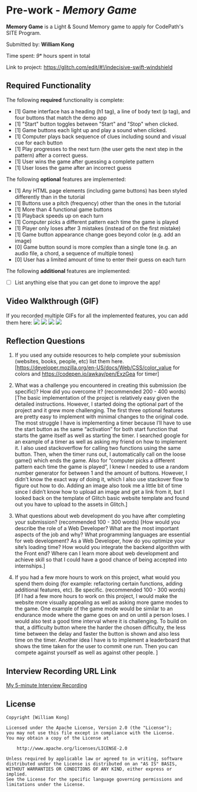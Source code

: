 # Pre-work - *Memory Game*

**Memory Game** is a Light & Sound Memory game to apply for CodePath's SITE Program. 

Submitted by: **William Kong**

Time spent: *9** hours spent in total

Link to project: https://glitch.com/edit/#!/indecisive-swift-windshield

## Required Functionality

The following **required** functionality is complete:

* [1] Game interface has a heading (h1 tag), a line of body text (p tag), and four buttons that match the demo app
* [1] "Start" button toggles between "Start" and "Stop" when clicked. 
* [1] Game buttons each light up and play a sound when clicked. 
* [1] Computer plays back sequence of clues including sound and visual cue for each button
* [1] Play progresses to the next turn (the user gets the next step in the pattern) after a correct guess. 
* [1] User wins the game after guessing a complete pattern
* [1] User loses the game after an incorrect guess

The following **optional** features are implemented:

* [1] Any HTML page elements (including game buttons) has been styled differently than in the tutorial
* [1] Buttons use a pitch (frequency) other than the ones in the tutorial
* [1] More than 4 functional game buttons
* [1] Playback speeds up on each turn
* [1] Computer picks a different pattern each time the game is played
* [1] Player only loses after 3 mistakes (instead of on the first mistake)
* [1] Game button appearance change goes beyond color (e.g. add an image)
* [0] Game button sound is more complex than a single tone (e.g. an audio file, a chord, a sequence of multiple tones)
* [0] User has a limited amount of time to enter their guess on each turn

The following **additional** features are implemented:

- [ ] List anything else that you can get done to improve the app!

## Video Walkthrough (GIF)

If you recorded multiple GIFs for all the implemented features, you can add them here:
![](https://cdn.glitch.global/f0c87ae6-c901-4101-b02b-e25c48424f55/lightgame.gif?v=1647857194289)
![](https://cdn.glitch.global/f0c87ae6-c901-4101-b02b-e25c48424f55/lightgame2.gif?v=1647857189888)
![](https://cdn.glitch.global/f0c87ae6-c901-4101-b02b-e25c48424f55/lightgame3.gif?v=1647857188238)
![](https://cdn.glitch.global/f0c87ae6-c901-4101-b02b-e25c48424f55/lightgame4.gif?v=1647857185801)

## Reflection Questions
1. If you used any outside resources to help complete your submission (websites, books, people, etc) list them here. 
[https://developer.mozilla.org/en-US/docs/Web/CSS/color_value for colors and https://codepen.io/awkay/pen/ExzGea for timer]

2. What was a challenge you encountered in creating this submission (be specific)? How did you overcome it? (recommended 200 - 400 words) 
[The basic implementation of the project is relatively easy given the detailed instructions. However, I started doing the optional part of the project and it grew more challenging. The first three optional features are pretty easy to implement with minimal changes to the original code. The most struggle I have is implementing a timer because I’ll have to use the start button as the same “activation” for both start function that starts the game itself as well as starting the timer. I searched google for an example of a timer as well as asking my friend on how to implement it. I also used stackoverflow for calling two functions using the same button. Then, when the timer runs out, I automatically call on the loose game() which ends the game. Also for “computer picks a different pattern each time the game is played”, I knew I needed to use a random number generator for between 1 and the amount of buttons. However, I didn’t know the exact way of doing it, which I also use stackover flow to figure out how to do. Adding an image also took me a little bit of time since I didn’t know how to upload an image and get a link from it, but I looked back on the template of Glitch basic website template and found out you have to upload to the assets in Glitch.]

3. What questions about web development do you have after completing your submission? (recommended 100 - 300 words) 
[How would you describe the role of a Web Developer? What are the most important aspects of the job and why? What programming languages are essential for web development? As a Web Developer, how do you optimize your site’s loading time? How would you integrate the backend algorithm with the Front end? Where can I learn more about web development and achieve skill so that I could have a good chance of being accepted into internships.]

4. If you had a few more hours to work on this project, what would you spend them doing (for example: refactoring certain functions, adding additional features, etc). Be specific. (recommended 100 - 300 words) 
[If I had a few more hours to work on this project, I would make the website more visually appealing as well as asking more game modes to the game. One example of the game mode would be similar to an endurance mode where the game goes on and on until a person loses. I would also test a good time interval where it is challenging. To build on that, a difficulty button where the harder the chosen difficulty, the less time between the delay and faster the button is shown and also less time on the timer. Another idea I have is to implement a leaderboard that shows the time taken for the user to commit one run. Then you can compete against yourself as well as against other people. ]




## Interview Recording URL Link

[My 5-minute Interview Recording](your-link-here)


## License

    Copyright [William Kong]

    Licensed under the Apache License, Version 2.0 (the "License");
    you may not use this file except in compliance with the License.
    You may obtain a copy of the License at

        http://www.apache.org/licenses/LICENSE-2.0

    Unless required by applicable law or agreed to in writing, software
    distributed under the License is distributed on an "AS IS" BASIS,
    WITHOUT WARRANTIES OR CONDITIONS OF ANY KIND, either express or implied.
    See the License for the specific language governing permissions and
    limitations under the License.
